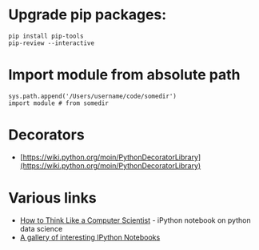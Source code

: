 # Upgrade pip packages:

```
pip install pip-tools
pip-review --interactive
```

# Import module from absolute path

```
sys.path.append('/Users/username/code/somedir')
import module # from somedir
```

# Decorators
- [https://wiki.python.org/moin/PythonDecoratorLibrary](https://wiki.python.org/moin/PythonDecoratorLibrary)

# Various links
- [How to Think Like a Computer Scientist](http://interactivepython.org/courselib/static/thinkcspy/index.html) - iPython notebook on python data science
- [A gallery of interesting IPython Notebooks](https://github.com/ipython/ipython/wiki/A-gallery-of-interesting-IPython-Notebooks)
